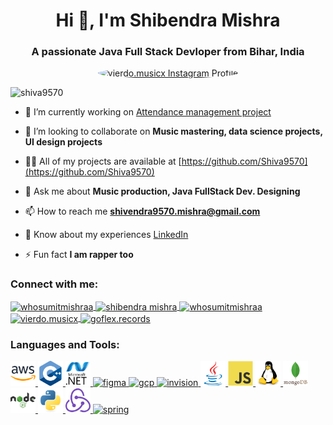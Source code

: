 <h1 align="center">Hi 👋, I'm Shibendra Mishra</h1>
<h3 align="center">A passionate Java Full Stack Devloper from Bihar, India</h3>

<p align="center">
  <a href="https://instagram.com/vierdo.musicx" target="_blank">
    <img src="https://raw.githubusercontent.com/rahuldkjain/github-profile-readme-generator/master/src/images/icons/Social/instagram.svg" alt="vierdo.musicx Instagram Profile" width="150" style="border-radius:50%;">
  </a>
</p>

<p align="left">
  <img src="https://komarev.com/ghpvc/?username=shiva9570&label=Profile%20views&color=0e75b6&style=flat" alt="shiva9570" />
</p>

- 🔭 I’m currently working on [Attendance management project]([(https://github.com/Shiva9570/attendance-managemen)])

- 👯 I’m looking to collaborate on **Music mastering, data science projects, UI design projects**

- 👨‍💻 All of my projects are available at [https://github.com/Shiva9570](https://github.com/Shiva9570)

- 💬 Ask me about **Music production, Java FullStack Dev. Designing**

- 📫 How to reach me **shivendra9570.mishra@gmail.com**

- 📄 Know about my experiences [LinkedIn](https://www.linkedin.com/in/shibendra-mishra-1a536a237?utm_source=share&utm_campaign=share_via&utm_content=profile&utm_medium=android_app)

- ⚡ Fun fact **I am rapper too**

<h3 align="left">Connect with me:</h3>
<p align="left">
  <a href="https://twitter.com/whosumitmishraa" target="_blank">
    <img align="center" src="https://raw.githubusercontent.com/rahuldkjain/github-profile-readme-generator/master/src/images/icons/Social/twitter.svg" alt="whosumitmishraa" height="30" width="40" />
  </a>
  <a href="https://linkedin.com/in/shibendra mishra" target="_blank">
    <img align="center" src="https://raw.githubusercontent.com/rahuldkjain/github-profile-readme-generator/master/src/images/icons/Social/linked-in-alt.svg" alt="shibendra mishra" height="30" width="40" />
  </a>
  <a href="https://fb.com/whosumitmishraa" target="_blank">
    <img align="center" src="https://raw.githubusercontent.com/rahuldkjain/github-profile-readme-generator/master/src/images/icons/Social/facebook.svg" alt="whosumitmishraa" height="30" width="40" />
  </a>
  <a href="https://instagram.com/vierdo.musicx" target="_blank">
    <img align="center" src="https://raw.githubusercontent.com/rahuldkjain/github-profile-readme-generator/master/src/images/icons/Social/instagram.svg" alt="vierdo.musicx" height="30" width="40" />
  </a>
  <a href="https://www.youtube.com/c/goflex.records" target="_blank">
    <img align="center" src="https://raw.githubusercontent.com/rahuldkjain/github-profile-readme-generator/master/src/images/icons/Social/youtube.svg" alt="goflex.records" height="30" width="40" />
  </a>
</p>

<h3 align="left">Languages and Tools:</h3>
<p align="left">
  <a href="https://aws.amazon.com" target="_blank" rel="noreferrer">
    <img src="https://raw.githubusercontent.com/devicons/devicon/master/icons/amazonwebservices/amazonwebservices-original-wordmark.svg" alt="aws" width="40" height="40"/>
  </a>
  <a href="https://www.w3schools.com/cpp/" target="_blank" rel="noreferrer">
    <img src="https://raw.githubusercontent.com/devicons/devicon/master/icons/cplusplus/cplusplus-original.svg" alt="cplusplus" width="40" height="40"/>
  </a>
  <a href="https://dotnet.microsoft.com/" target="_blank" rel="noreferrer">
    <img src="https://raw.githubusercontent.com/devicons/devicon/master/icons/dot-net/dot-net-original-wordmark.svg" alt="dotnet" width="40" height="40"/>
  </a>
  <a href="https://www.figma.com/" target="_blank" rel="noreferrer">
    <img src="https://www.vectorlogo.zone/logos/figma/figma-icon.svg" alt="figma" width="40" height="40"/>
  </a>
  <a href="https://cloud.google.com" target="_blank" rel="noreferrer">
    <img src="https://www.vectorlogo.zone/logos/google_cloud/google_cloud-icon.svg" alt="gcp" width="40" height="40"/>
  </a>
  <a href="https://www.invisionapp.com/" target="_blank" rel="noreferrer">
    <img src="https://www.vectorlogo.zone/logos/invisionapp/invisionapp-icon.svg" alt="invision" width="40" height="40"/>
  </a>
  <a href="https://www.java.com" target="_blank" rel="noreferrer">
    <img src="https://raw.githubusercontent.com/devicons/devicon/master/icons/java/java-original.svg" alt="java" width="40" height="40"/>
  </a>
  <a href="https://developer.mozilla.org/en-US/docs/Web/JavaScript" target="_blank" rel="noreferrer">
    <img src="https://raw.githubusercontent.com/devicons/devicon/master/icons/javascript/javascript-original.svg" alt="javascript" width="40" height="40"/>
  </a>
  <a href="https://www.linux.org/" target="_blank" rel="noreferrer">
    <img src="https://raw.githubusercontent.com/devicons/devicon/master/icons/linux/linux-original.svg" alt="linux" width="40" height="40"/>
  </a>
  <a href="https://www.mongodb.com/" target="_blank" rel="noreferrer">
    <img src="https://raw.githubusercontent.com/devicons/devicon/master/icons/mongodb/mongodb-original-wordmark.svg" alt="mongodb" width="40" height="40"/>
  </a>
  <a href="https://nodejs.org" target="_blank" rel="noreferrer">
    <img src="https://raw.githubusercontent.com/devicons/devicon/master/icons/nodejs/nodejs-original-wordmark.svg" alt="nodejs" width="40" height="40"/>
  </a>
  <a href="https://www.python.org" target="_blank" rel="noreferrer">
    <img src="https://raw.githubusercontent.com/devicons/devicon/master/icons/python/python-original.svg" alt="python" width="40" height="40"/>
  </a>
  <a href="https://redux.js.org" target="_blank" rel="noreferrer">
    <img src="https://raw.githubusercontent.com/devicons/devicon/master/icons/redux/redux-original.svg" alt="redux" width="40" height="40"/>
  </a>
  <a href="https://spring.io/" target="_blank" rel="noreferrer">
    <img src="https://www.vectorlogo.zone/logos/springio/springio-icon.svg" alt="spring" width="40" height="40"/>
  </a>
</p>

